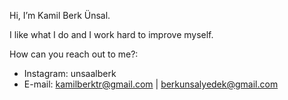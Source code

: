 Hi, I’m Kamil Berk Ünsal.

I like what I do and I work hard to improve myself.

How can you reach out to me?:
  - Instagram: unsaalberk
  - E-mail: kamilberktr@gmail.com | berkunsalyedek@gmail.com
<!---
Berk-Unsal/Berk-Unsal is a ✨ special ✨ repository because its `README.md` (this file) appears on your GitHub profile.
You can click the Preview link to take a look at your changes.
--->
